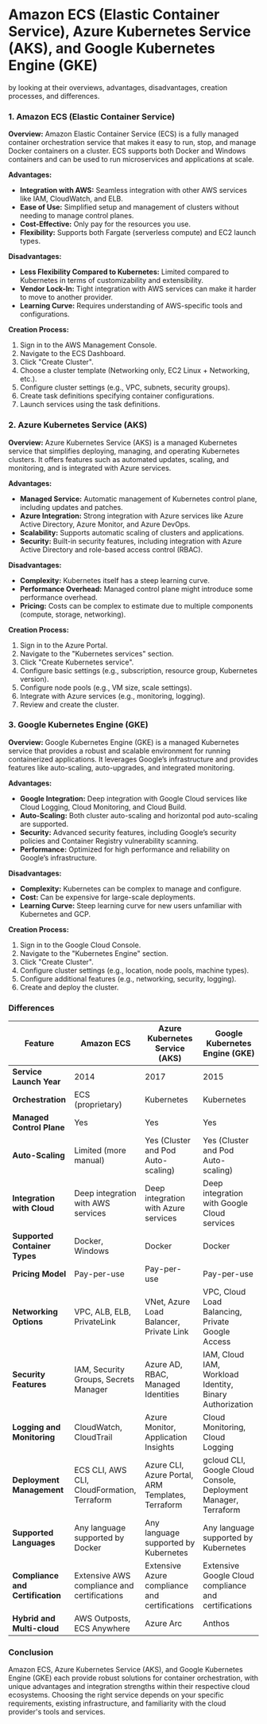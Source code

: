 <H1>Amazon ECS (Elastic Container Service), Azure Kubernetes Service (AKS), and Google Kubernetes Engine (GKE)</H1>
  by looking at their overviews, advantages, disadvantages, creation processes, and differences.

### 1. Amazon ECS (Elastic Container Service)

**Overview:**
Amazon Elastic Container Service (ECS) is a fully managed container orchestration service that makes it easy to run, stop, and manage Docker containers on a cluster. ECS supports both Docker and Windows containers and can be used to run microservices and applications at scale.

**Advantages:**
- **Integration with AWS:** Seamless integration with other AWS services like IAM, CloudWatch, and ELB.
- **Ease of Use:** Simplified setup and management of clusters without needing to manage control planes.
- **Cost-Effective:** Only pay for the resources you use.
- **Flexibility:** Supports both Fargate (serverless compute) and EC2 launch types.

**Disadvantages:**
- **Less Flexibility Compared to Kubernetes:** Limited compared to Kubernetes in terms of customizability and extensibility.
- **Vendor Lock-In:** Tight integration with AWS services can make it harder to move to another provider.
- **Learning Curve:** Requires understanding of AWS-specific tools and configurations.

**Creation Process:**
1. Sign in to the AWS Management Console.
2. Navigate to the ECS Dashboard.
3. Click "Create Cluster".
4. Choose a cluster template (Networking only, EC2 Linux + Networking, etc.).
5. Configure cluster settings (e.g., VPC, subnets, security groups).
6. Create task definitions specifying container configurations.
7. Launch services using the task definitions.

### 2. Azure Kubernetes Service (AKS)

**Overview:**
Azure Kubernetes Service (AKS) is a managed Kubernetes service that simplifies deploying, managing, and operating Kubernetes clusters. It offers features such as automated updates, scaling, and monitoring, and is integrated with Azure services.

**Advantages:**
- **Managed Service:** Automatic management of Kubernetes control plane, including updates and patches.
- **Azure Integration:** Strong integration with Azure services like Azure Active Directory, Azure Monitor, and Azure DevOps.
- **Scalability:** Supports automatic scaling of clusters and applications.
- **Security:** Built-in security features, including integration with Azure Active Directory and role-based access control (RBAC).

**Disadvantages:**
- **Complexity:** Kubernetes itself has a steep learning curve.
- **Performance Overhead:** Managed control plane might introduce some performance overhead.
- **Pricing:** Costs can be complex to estimate due to multiple components (compute, storage, networking).

**Creation Process:**
1. Sign in to the Azure Portal.
2. Navigate to the "Kubernetes services" section.
3. Click "Create Kubernetes service".
4. Configure basic settings (e.g., subscription, resource group, Kubernetes version).
5. Configure node pools (e.g., VM size, scale settings).
6. Integrate with Azure services (e.g., monitoring, logging).
7. Review and create the cluster.

### 3. Google Kubernetes Engine (GKE)

**Overview:**
Google Kubernetes Engine (GKE) is a managed Kubernetes service that provides a robust and scalable environment for running containerized applications. It leverages Google’s infrastructure and provides features like auto-scaling, auto-upgrades, and integrated monitoring.

**Advantages:**
- **Google Integration:** Deep integration with Google Cloud services like Cloud Logging, Cloud Monitoring, and Cloud Build.
- **Auto-Scaling:** Both cluster auto-scaling and horizontal pod auto-scaling are supported.
- **Security:** Advanced security features, including Google’s security policies and Container Registry vulnerability scanning.
- **Performance:** Optimized for high performance and reliability on Google’s infrastructure.

**Disadvantages:**
- **Complexity:** Kubernetes can be complex to manage and configure.
- **Cost:** Can be expensive for large-scale deployments.
- **Learning Curve:** Steep learning curve for new users unfamiliar with Kubernetes and GCP.

**Creation Process:**
1. Sign in to the Google Cloud Console.
2. Navigate to the "Kubernetes Engine" section.
3. Click "Create Cluster".
4. Configure cluster settings (e.g., location, node pools, machine types).
5. Configure additional features (e.g., networking, security, logging).
6. Create and deploy the cluster.

### Differences

| Feature                       | **Amazon ECS**                                 | **Azure Kubernetes Service (AKS)**                           | **Google Kubernetes Engine (GKE)**                        |
|-------------------------------|------------------------------------------------|--------------------------------------------------------------|-----------------------------------------------------------|
| **Service Launch Year**       | 2014                                           | 2017                                                         | 2015                                                      |
| **Orchestration**             | ECS (proprietary)                              | Kubernetes                                                   | Kubernetes                                                |
| **Managed Control Plane**     | Yes                                            | Yes                                                          | Yes                                                       |
| **Auto-Scaling**              | Limited (more manual)                          | Yes (Cluster and Pod Auto-scaling)                           | Yes (Cluster and Pod Auto-scaling)                        |
| **Integration with Cloud**    | Deep integration with AWS services             | Deep integration with Azure services                         | Deep integration with Google Cloud services               |
| **Supported Container Types** | Docker, Windows                                | Docker                                                       | Docker                                                    |
| **Pricing Model**             | Pay-per-use                                    | Pay-per-use                                                  | Pay-per-use                                               |
| **Networking Options**        | VPC, ALB, ELB, PrivateLink                     | VNet, Azure Load Balancer, Private Link                      | VPC, Cloud Load Balancing, Private Google Access          |
| **Security Features**         | IAM, Security Groups, Secrets Manager          | Azure AD, RBAC, Managed Identities                           | IAM, Cloud IAM, Workload Identity, Binary Authorization   |
| **Logging and Monitoring**    | CloudWatch, CloudTrail                         | Azure Monitor, Application Insights                          | Cloud Monitoring, Cloud Logging                           |
| **Deployment Management**     | ECS CLI, AWS CLI, CloudFormation, Terraform    | Azure CLI, Azure Portal, ARM Templates, Terraform            | gcloud CLI, Google Cloud Console, Deployment Manager, Terraform |
| **Supported Languages**       | Any language supported by Docker               | Any language supported by Kubernetes                         | Any language supported by Kubernetes                      |
| **Compliance and Certification** | Extensive AWS compliance and certifications   | Extensive Azure compliance and certifications                | Extensive Google Cloud compliance and certifications      |
| **Hybrid and Multi-cloud**    | AWS Outposts, ECS Anywhere                     | Azure Arc                                                    | Anthos                                                    |

### Conclusion

Amazon ECS, Azure Kubernetes Service (AKS), and Google Kubernetes Engine (GKE) each provide robust solutions for container orchestration, with unique advantages and integration strengths within their respective cloud ecosystems. 
Choosing the right service depends on your specific requirements, existing infrastructure, and familiarity with the cloud provider's tools and services.
